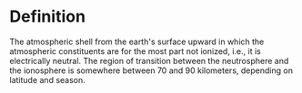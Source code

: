 # Definition

The atmospheric shell from the earth's surface upward in which the
atmospheric constituents are for the most part not ionized, i.e., it is
electrically neutral. The region of transition between the neutrosphere
and the ionosphere is somewhere between 70 and 90 kilometers, depending
on latitude and season.
